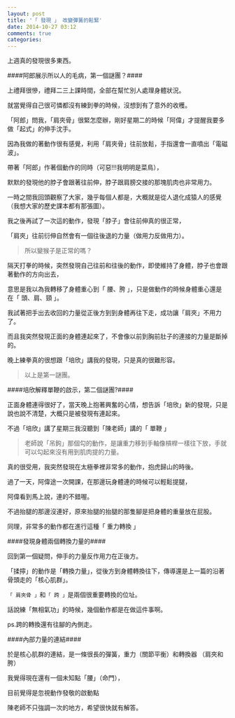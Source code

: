 ```yaml
---
layout: post
title: '「 發現 」 改變彈簧的鬆緊'
date: 2014-10-27 03:12
comments: true
categories: 
---
```

上週真的發現很多東西。


####阿郎展示所以人的毛病，第一個謎團？####


上禮拜很慘，禮拜二三上課時間，全部在幫忙別人處理身體狀況。

就當覺得自己很可憐都沒有練到拳的時候，沒想到有了意外的收穫。



「阿郎」問我，「肩夾骨」很緊怎麼辦，剛好星期二的時候「阿偉」才提醒我要多做「起式」的伸手沈手。

因為我做的著動作很有感覺，利用「肩夾骨」往前放鬆，手指還會一直噴出「電磁波」。

帶著「阿郎」作著個動作的同時（可惡!!!我明明是菜鳥），

默默的發現他的脖子會跟著往前伸，脖子跟肩膀交接的那塊肌肉也非常用力。

一時之間我回頭觀察了大家，幾乎每個人都是，大概就是從人退化成猿人的感覺（我想大家的歷史課本都有那張圖）。

我之後再試了一次這的動作，發現「脖子」會往前伸真的很正常，

「肩夾」往前衍伸自然會有一個往後退的力量（做用力反做用力）。



>所以變猴子是正常的嗎？



隔天打拳的時候，突然發現自己往前和往後的動作，即使維持了身體，脖子也會跟著動作的方向出去，

意思是我以為我轉移了身體重心到「 腰、胯 」，只是做動作的時候身體重心還是在「 頭、肩、頸 」。

我試著把手出去收回的力量從正後方到到身體再往下走，成功讓「肩夾」不用力了。

而且我突然發現正面的身體連起來了，不會像以前到胸前肚子的連接的力量是斷掉的。

晚上練拳真的很想跟「培欣」講我的發現，只是真的很難形容。


>以上是第一謎團。




####培欣解釋單鞭的啟示，第二個謎團?####



正面身體連得很好了，當天晚上抱著興奮的心情，想告訴「培欣」新的發現，只是說也說不清楚，大概只是被發現有連起來。

不過「培欣」講了星期三我沒聽到「陳老師」講的「 單鞭 」


>老師說「吊鉤」那個勾的動作，是讓重力移到手軸像槓桿一樣往下放，手就可以勾起來沒有用到肌肉提的力量。


真的很受用，我突然發現在太極拳裡非常多的動作，抱虎歸山的時後。

過了一天，阿偉途一次開課，在那邊玩身體連的時候可以輕鬆提腿，

阿偉看到馬上說，連的不錯喔。

不過抬腿的那邊沒連好，原來抬腿的抬腿的那隻腳是把身體的重量放在屁股。

同理，非常多的動作都在進行這種「 重力轉換 」



####發現身體兩個轉換力量的####



回到第一個疑問，伸手的力量反作用力在正後方。

「揉擰」的動作是「轉換力量」，從後方到身體轉換往下，傳導還是上一篇的沿著骨頭走的「核心肌群」。

```「 肩夾骨 」```和```「 跨 」```是兩個很重要轉換的位址。

話說練「無相氣功」的時候，幾個動作都是在做這件事啊。

ps.跨的轉換還有往腳的內側走。

####內部力量的連結####

於是核心肌群的連結，是一條很長的彈簧，重力（關節平衡）和轉換器 （肩夾和胯）


我覺得現在還有一個未知點「腰」（命門），

目前覺得是忽視動作發敬的啟動點

陳老師不只強調一次的地方，希望很快就有解答。











